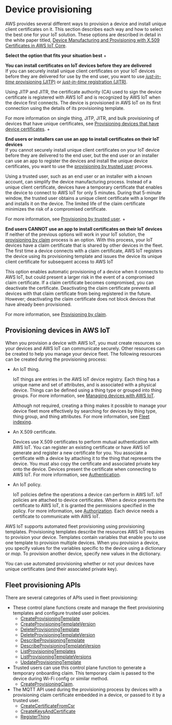 # Device provisioning<a name="iot-provision"></a>

AWS provides several different ways to provision a device and install unique client certificates on it\. This section describes each way and how to select the best one for your IoT solution\. These options are described in detail in the white paper titled, [Device Manufacturing and Provisioning with X\.509 Certificates in AWS IoT Core](https://d1.awsstatic.com/whitepapers/device-manufacturing-provisioning.pdf)\. 

**Select the option that fits your situation best**
+ 

**You can install certificates on IoT devices before they are delivered**  
If you can securely install unique client certificates on your IoT devices before they are delivered for use by the end user, you want to use [*just\-in\-time* provisioning \(JITP\)](jit-provisioning.md) or [*just\-in\-time* registration \(JITR\)](auto-register-device-cert.md)\.

  Using JITP and JITR, the certificate authority \(CA\) used to sign the device certificate is registered with AWS IoT and is recognized by AWS IoT when the device first connects\. The device is provisioned in AWS IoT on its first connection using the details of its provisioning template\.

  For more information on single thing, JITP, JITR, and bulk provisioning of devices that have unique certificates, see [Provisioning devices that have device certificates](provision-w-cert.md)\.
+ 

**End users or installers can use an app to install certificates on their IoT devices**  
If you cannot securely install unique client certificates on your IoT device before they are delivered to the end user, but the end user or an installer can use an app to register the devices and install the unique device certificates, you want to use the [provisioning by trusted user](provision-wo-cert.md#trusted-user) process\.

  Using a trusted user, such as an end user or an installer with a known account, can simplify the device manufacturing process\. Instead of a unique client certificate, devices have a temporary certificate that enables the device to connect to AWS IoT for only 5 minutes\. During that 5\-minute window, the trusted user obtains a unique client certificate with a longer life and installs it on the device\. The limited life of the claim certificate minimizes the risk of a compromised certificate\.

  For more information, see [Provisioning by trusted user](provision-wo-cert.md#trusted-user)\.
+ 

**End users CANNOT use an app to install certificates on their IoT devices**  
If neither of the previous options will work in your IoT solution, the [provisioning by claim](provision-wo-cert.md#claim-based) process is an option\. With this process, your IoT devices have a claim certificate that is shared by other devices in the fleet\. The first time a device connects with a claim certificate, AWS IoT registers the device using its provisioning template and issues the device its unique client certificate for subsequent access to AWS IoT

   This option enables automatic provisioning of a device when it connects to AWS IoT, but could present a larger risk in the event of a compromised claim certificate\. If a claim certificate becomes compromised, you can deactivate the certificate\. Deactivating the claim certificate prevents all devices with that claim certificate from being registered in the future\. However; deactivating the claim certificate does not block devices that have already been provisioned\.

  For more information, see [Provisioning by claim](provision-wo-cert.md#claim-based)\.

## Provisioning devices in AWS IoT<a name="provisioning-in-iot"></a>

When you provision a device with AWS IoT, you must create resources so your devices and AWS IoT can communicate securely\. Other resources can be created to help you manage your device fleet\. The following resources can be created during the provisioning process: 
+ An IoT thing\.

  IoT things are entries in the AWS IoT device registry\. Each thing has a unique name and set of attributes, and is associated with a physical device\. Things can be defined using a thing type or grouped into thing groups\. For more information, see [Managing devices with AWS IoT](iot-thing-management.md)\.

   Although not required, creating a thing makes it possible to manage your device fleet more effectively by searching for devices by thing type, thing group, and thing attributes\. For more information, see [Fleet indexing](iot-indexing.md)\.
+ An X\.509 certificate\.

  Devices use X\.509 certificates to perform mutual authentication with AWS IoT\. You can register an existing certificate or have AWS IoT generate and register a new certificate for you\. You associate a certificate with a device by attaching it to the thing that represents the device\. You must also copy the certificate and associated private key onto the device\. Devices present the certificate when connecting to AWS IoT\. For more information, see [Authentication](authentication.md)\.
+ An IoT policy\.

  IoT policies define the operations a device can perform in AWS IoT\. IoT policies are attached to device certificates\. When a device presents the certificate to AWS IoT, it is granted the permissions specified in the policy\. For more information, see [Authorization](iot-authorization.md)\. Each device needs a certificate to communicate with AWS IoT\.

AWS IoT supports automated fleet provisioning using provisioning templates\. Provisioning templates describe the resources AWS IoT requires to provision your device\. Templates contain variables that enable you to use one template to provision multiple devices\. When you provision a device, you specify values for the variables specific to the device using a dictionary or *map*\. To provision another device, specify new values in the dictionary\.

You can use automated provisioning whether or not your devices have unique certificates \(and their associated private key\)\.

## Fleet provisioning APIs<a name="provisioning-apis"></a>

There are several categories of APIs used in fleet provisioning:
+ These control plane functions create and manage the fleet provisioning templates and configure trusted user policies\.
  + [CreateProvisioningTemplate](https://docs.aws.amazon.com/iot/latest/apireference/API_CreateProvisioningTemplate.html)
  + [ CreateProvisioningTemplateVersion](https://docs.aws.amazon.com/iot/latest/apireference/API_CreateProvisioningTemplateVersion.html)
  + [DeleteProvisioningTemplate](https://docs.aws.amazon.com/iot/latest/apireference/API_DeleteProvisioningTemplate.html)
  + [DeleteProvisioningTemplateVersion](https://docs.aws.amazon.com/iot/latest/apireference/API_DeleteProvisioningTemplateVersion.html)
  + [DescribeProvisioningTemplate](https://docs.aws.amazon.com/iot/latest/apireference/API_DescribeProvisioningTemplate.html)
  + [DescribeProvisioningTemplateVersion](https://docs.aws.amazon.com/iot/latest/apireference/API_DescribeProvisioningTemplateVersion.html)
  + [ListProvisioningTemplates](https://docs.aws.amazon.com/iot/latest/apireference/API_ListProvisioningTemplates.html)
  + [ListProvisioningTemplateVersions](https://docs.aws.amazon.com/iot/latest/apireference/API_ListProvisioningTemplateVersions.html)
  + [UpdateProvisioningTemplate](https://docs.aws.amazon.com/iot/latest/apireference/API_UpdateProvisioningTemplate.html)
+ Trusted users can use this control plane function to generate a temporary onboarding claim\. This temporary claim is passed to the device during Wi\-Fi config or similar method\.
  + [CreateProvisioningClaim](https://docs.aws.amazon.com/iot/latest/apireference/API_CreateProvisioningClaim.html)\.
+ The MQTT API used during the provisioning process by devices with a provisioning claim certificate embedded in a device, or passed to it by a trusted user\.
  + [CreateCertificateFromCsr](fleet-provision-api.md#create-cert-csr)
  + [CreateKeysAndCertificate](fleet-provision-api.md#create-keys-cert)
  + [RegisterThing](fleet-provision-api.md#register-thing)